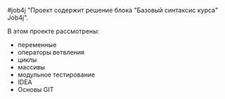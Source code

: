 #job4j
"Проект содержит решение блока "Базовый синтаксис курса" Job4j".

В этом проекте рассмотрены: 
- переменные
- операторы ветвления
- циклы
- массивы
- модульное тестирование
- IDEA
- Основы GIT 